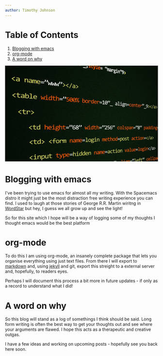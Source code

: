 ```yaml
---
author: Timothy Johnson
---
```



# Table of Contents

1.  [Blogging with emacs](#orgdb47585)
2.  [org-mode](#org7b5b0a8)
3.  [A word on why](#org1ab7f17)

![img](/img/code.jpg)


<a id="orgdb47585"></a>

# Blogging with emacs

I've been trying to use emacs for almost all my writing. With the Spacemacs distro it might just be the most distraction free writing experience you can find. I used to laugh at those stories of George R.R. Martin wiritng in [WordStar](https://jamesclear.com/george-rr-martin) but hey, I guess we all grow up and see the light! 

So for this site which I hope will be a way of logging some of my thoughts I thought emacs would be the best platform


<a id="org7b5b0a8"></a>

# org-mode

To do this I am using org-mode, an insanely complete package that lets you organise everything using just text files. From there I will export to [markdown](https://orgmode.org/manual/Markdown-Export.html) and, using [jekyll](https://jekyllrb.com/) and git, export this streight to a external server and, hopefully, to readers eyes.

Perhaps I will document this process a bit more in future updates - if only as a record to understand what I did! 


<a id="org1ab7f17"></a>

# A word on why

So this blog will stand as a log of somethings I think should be said. Long form writing is often the best way to get your thoughts out and see where your arguments are flawed. I hope this acts as a therapeutic and creative outgas.

I have a few ideas and working on upcoming posts - hopefully see you back here soon.

